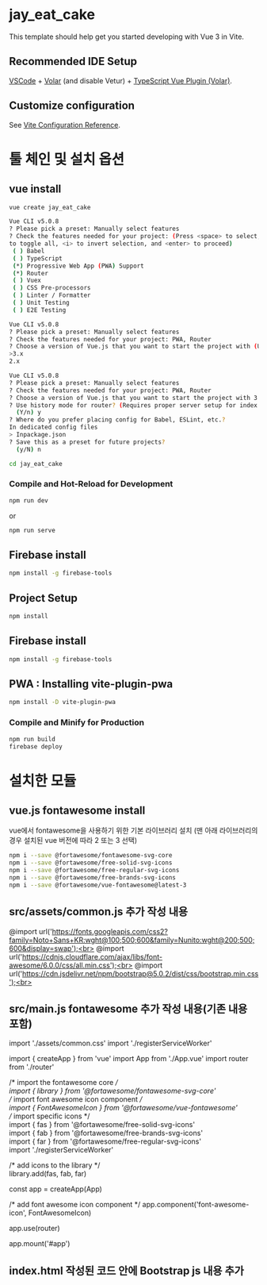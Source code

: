 # jay_eat_cake

This template should help get you started developing with Vue 3 in Vite.

## Recommended IDE Setup

[VSCode](https://code.visualstudio.com/) + [Volar](https://marketplace.visualstudio.com/items?itemName=Vue.volar) (and disable Vetur) + [TypeScript Vue Plugin (Volar)](https://marketplace.visualstudio.com/items?itemName=Vue.vscode-typescript-vue-plugin).

## Customize configuration

See [Vite Configuration Reference](https://vitejs.dev/config/).

# 툴 체인 및 설치 옵션
## vue install
```sh
vue create jay_eat_cake
```
```sh
Vue CLI v5.0.8
? Please pick a preset: Manually select features
? Check the features needed for your project: (Press <space> to select, <a> 
to toggle all, <i> to invert selection, and <enter> to proceed)
 ( ) Babel
 ( ) TypeScript
 (*) Progressive Web App (PWA) Support
 (*) Router
 ( ) Vuex
 ( ) CSS Pre-processors
 ( ) Linter / Formatter
 ( ) Unit Testing
 ( ) E2E Testing

Vue CLI v5.0.8
? Please pick a preset: Manually select features
? Check the features needed for your project: PWA, Router
? Choose a version of Vue.js that you want to start the project with (User arrow keys)
>3.x
2.x

Vue CLI v5.0.8
? Please pick a preset: Manually select features
? Check the features needed for your project: PWA, Router
? Choose a version of Vue.js that you want to start the project with 3.x    
? Use history mode for router? (Requires proper server setup for index fallback in production) 
  (Y/n) y
? Where do you prefer placing config for Babel, ESLint, etc.? 
In dedicated config files
> Inpackage.json
? Save this as a preset for future projects? 
  (y/N) n
```

```sh
cd jay_eat_cake
```

### Compile and Hot-Reload for Development
```sh
npm run dev
```
or
```sh
npm run serve
```

## Firebase install
```sh
npm install -g firebase-tools
```

## Project Setup
```sh
npm install
```

## Firebase install
```sh
npm install -g firebase-tools
```

## PWA : Installing vite-plugin-pwa
```sh
npm install -D vite-plugin-pwa
```

### Compile and Minify for Production
```sh
npm run build
firebase deploy
```
# 설치한 모듈
## vue.js fontawesome install
vue에서 fontawesome을 사용하기 위한 기본 라이브러리 설치
(맨 아래 라이브러리의 경우 설치된 vue 버전에 따라 2 또는 3 선택)
```sh
npm i --save @fortawesome/fontawesome-svg-core
npm i --save @fortawesome/free-solid-svg-icons
npm i --save @fortawesome/free-regular-svg-icons
npm i --save @fortawesome/free-brands-svg-icons
npm i --save @fortawesome/vue-fontawesome@latest-3
```
## src/assets/common.js 추가 작성 내용
@import url('https://fonts.googleapis.com/css2?family=Noto+Sans+KR:wght@100;500;600&family=Nunito:wght@200;500;600&display=swap');<br>
@import url('https://cdnjs.cloudflare.com/ajax/libs/font-awesome/6.0.0/css/all.min.css');<br>
@import url('https://cdn.jsdelivr.net/npm/bootstrap@5.0.2/dist/css/bootstrap.min.css');<br>

## src/main.js fontawesome 추가 작성 내용(기존 내용 포함)
import './assets/common.css'
import './registerServiceWorker'

import { createApp } from 'vue'
import App from './App.vue'
import router from './router'

/* import the fontawesome core */<br>
import { library } from '@fortawesome/fontawesome-svg-core'<br>
/* import font awesome icon component */<br>
import { FontAwesomeIcon } from '@fortawesome/vue-fontawesome'<br>
/* import specific icons */<br>
import { fas } from '@fortawesome/free-solid-svg-icons'<br>
import { fab } from '@fortawesome/free-brands-svg-icons'<br>
import { far } from '@fortawesome/free-regular-svg-icons'<br>
import './registerServiceWorker'<br>

/* add icons to the library */<br>
library.add(fas, fab, far)

const app = createApp(App)

/* add font awesome icon component */
app.component('font-awesome-icon', FontAwesomeIcon)

app.use(router)

app.mount('#app')

## index.html 작성된 코드 안에 Bootstrap js 내용 추가
<html lang="ko">
<head>
  <meta charset="UTF-8">
  <link rel="icon" href="/favicon.ico">
  <meta name="viewport" content="width=device-width, initial-scale=1.0">
  <title>JAY EAT CAKE</title>
  <link rel="apple-touch-icon" href="/src/assets/icons/favicon.ico" sizes="192x192">
  <link rel="mask-icon" href="/src/assets/logo.svg" color="#FFFFFF">
</head>

<body>
  <div id="app"></div>
  <script type="module" src="/src/main.js"></script>
  <script type="text/javascript"
    src="https://cdn.jsdelivr.net/npm/bootstrap@5.0.2/dist/js/bootstrap.bundle.min.js"></script>
</body>
</html>


